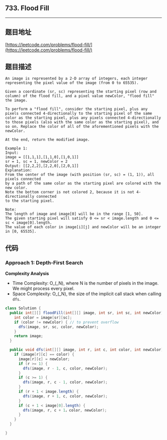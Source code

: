 ## 733. Flood Fill

----
## 题目地址

[https://leetcode.com/problems/flood-fill/](https://leetcode.com/problems/flood-fill/)

## 题目描述

```text
An image is represented by a 2-D array of integers, each integer representing the pixel value of the image (from 0 to 65535).

Given a coordinate (sr, sc) representing the starting pixel (row and column) of the flood fill, and a pixel value newColor, "flood fill" the image.

To perform a "flood fill", consider the starting pixel, plus any pixels connected 4-directionally to the starting pixel of the same color as the starting pixel, plus any pixels connected 4-directionally to those pixels (also with the same color as the starting pixel), and so on. Replace the color of all of the aforementioned pixels with the newColor.

At the end, return the modified image.

Example 1:
Input: 
image = [[1,1,1],[1,1,0],[1,0,1]]
sr = 1, sc = 1, newColor = 2
Output: [[2,2,2],[2,2,0],[2,0,1]]
Explanation: 
From the center of the image (with position (sr, sc) = (1, 1)), all pixels connected 
by a path of the same color as the starting pixel are colored with the new color.
Note the bottom corner is not colored 2, because it is not 4-directionally connected
to the starting pixel.

Note:
The length of image and image[0] will be in the range [1, 50].
The given starting pixel will satisfy 0 <= sr < image.length and 0 <= sc < image[0].length.
The value of each color in image[i][j] and newColor will be an integer in [0, 65535].
```

## 代码

### Approach 1: Depth-First Search

**Complexity Analysis**

* Time Complexity: O_\(_N\), where N is the number of pixels in the image. We might process every pixel.
* Space Complexity: O_\(_N\), the size of the implicit call stack when calling `dfs`.

```java
class Solution {
  public int[][] floodFill(int[][] image, int sr, int sc, int newColor) {
    int color = image[sr][sc];
    if (color != newColor) { // to prevent overflow
      dfs(image, sr, sc, color, newColor);
    }
    return image;
  }

  public void dfs(int[][] image, int r, int c, int color, int newColor) {
    if (image[r][c] == color) {
      image[r][c] = newColor;
      if (r >= 1) {
        dfs(image, r - 1, c, color, newColor);
      }
      if (c >= 1) {
        dfs(image, r, c - 1, color, newColor);
      }
      if (r + 1 < image.length) {
        dfs(image, r + 1, c, color, newColor);
      }
      if (c + 1 < image[0].length) {
        dfs(image, r, c + 1，color, newColor);
      }
    }
  }

}
```

